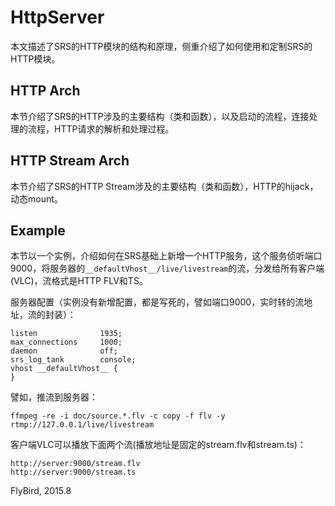 # HttpServer

本文描述了SRS的HTTP模块的结构和原理，侧重介绍了如何使用和定制SRS的HTTP模块。

## HTTP Arch

本节介绍了SRS的HTTP涉及的主要结构（类和函数），以及启动的流程，连接处理的流程，HTTP请求的解析和处理过程。

## HTTP Stream Arch

本节介绍了SRS的HTTP Stream涉及的主要结构（类和函数），HTTP的hijack，动态mount。

## Example

本节以一个实例，介绍如何在SRS基础上新增一个HTTP服务，这个服务侦听端口9000，将服务器的`__defaultVhost__/live/livestream`的流，分发给所有客户端(VLC)，流格式是HTTP FLV和TS。

服务器配置（实例没有新增配置，都是写死的，譬如端口9000，实时转的流地址，流的封装）：
```
listen              1935;
max_connections     1000;
daemon              off;
srs_log_tank        console;
vhost __defaultVhost__ {
}
```

譬如，推流到服务器：
```
ffmpeg -re -i doc/source.*.flv -c copy -f flv -y rtmp://127.0.0.1/live/livestream
```

客户端VLC可以播放下面两个流(播放地址是固定的stream.flv和stream.ts)：
```
http://server:9000/stream.flv
http://server:9000/stream.ts
```

FlyBird, 2015.8